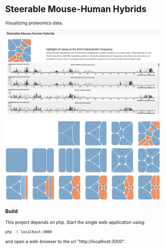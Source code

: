 # Steerable Mouse-Human Hybrids

Visualizing proteomics data.

![Screenshot of the application interface](images/teaser.png)

![Explanation on the Voronoi treemap display](images/controls.png)



### Build

This project depends on php. Start the single web-application using:

```bash
php -S localhost:3000
```

and open a web-browser to the url "http://localhost:3000".
